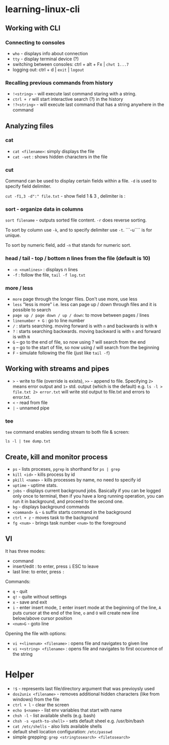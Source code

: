 # learning-linux-cli

## Working with CLI

### Connecting to consoles

- ```who``` - displays info about connection
- ```tty``` - display terminal device (?)
- switching between consoles: ctrl + alt + Fx | ```chvt 1...7```
- logging out: ctrl + d | ```exit``` | ```logout```

### Recalling previous commands from history

- ```!<string>``` - will execute last command staring with a string. 
- ```ctrl + r``` will start interactive search (?) in the history
- ```!?<string>``` - will execute last command that has a string anywhere in the command

## Analyzing files

### cat 

- ```cat <filename>```: simply displays the file
- ```cat -vet``` : shows hidden characters in the file

### cut

Command can be used to display certain fields within a file. ```-d``` is used to specify field delimiter.

```cut -f1,3 -d":" file.txt``` - show field 1 & 3 , delimiter is :

### sort - organize data in columns

```sort filename``` - outputs sorted file content. ```-r``` does reverse sorting. 

To sort by column use ```-k```, and to specify delimiter use ```-t```. ```-u```` is for unique.

To sort by numeric field, add ```-n``` that stands for numeric sort.

### head / tail - top / bottom n lines from the file (default is 10)

- ```-n <numlines>``` : displays n lines
- ```-f``` : follow the file, ```tail -f log.txt```

### more / less

- ```more``` page through the longer files. Don't use more, use less
- ```less``` "less is more" i.e. less can page up / down through files and it is possible to search
 - ```page up / page down / up / down```: to move between pages / lines
 - ```linenumber + G``` : go to line number
 - ```/``` : starts searching. moving forward is with ```n``` and backwards is with ```N```
 - ```?``` : starts searching backwards. moving backward is with ```n``` and forward is with ```N```
 - ```G``` – go to the end of file, so now using ? will search from the end
 - ```g``` – go to the start of file, so now using / will search from the beginning
 - ```F``` - simulate following the file (just like ```tail -f```)

## Working with streams and pipes

- ```>``` - write to file (override is exists), ```>>``` - append to file. Specifying ```2>``` means error output and ```1>``` std. output (which is the default) e.g. ```ls -l > file.txt 2> error.txt``` will write std output to file.txt and errors to error.txt.
- ```<``` - read from file
- ```|``` - unnamed pipe

### tee 

```tee``` command enables sending stream to both file & screen:

```
ls -l | tee dump.txt
```
## Create, kill and monitor process

- ```ps``` - lists proceses, ```pgrep``` is shorthand for ```ps | grep```
 - ```kill <id>``` - kills process by id
 - ```pkill <name>``` - kills processes by name, no need to specify id
- ```uptime``` - uptime stats.
- ```jobs``` - displays current background jobs. Basically if you can be logged only once to terminal, then if you have a long running operation, you can run it in background, and proceed to the second one.
- ```bg``` - displays background commands
 - ```<command> &``` - ```&``` suffix starts command in the background
 - ```ctrl + z``` - moves task to the background
 - ```fg <num>``` - brings task number ```<num>``` to the foreground

## VI

It has three modes:
- command
- insert/edit : to enter, press ```i``` ESC to leave
- last line: to enter, press ```:```

Commands:
- ```q``` - quit
- ```q!``` - quite without settings
- ```x``` - save and exit
- ```i``` - enter insert mode, ```I``` enter insert mode at the beginning of the line, ```A``` puts cursor at the end of the line, ```o``` and ```O``` will create new line below/above cursor position
- ```<num>G``` - goto line

Opening the file with options:
- ```vi +<linenum> <filename>``` : opens file and navigates to given line
- ```vi +<string> <filename>``` : opens file and navigates to first occurence of the string


# Helper

- ```!$``` - represents last file/directory argument that was previoysly used
- ```dos2unix <filename>``` - removes additional hidden characters (like from windows) from the file
- ```ctrl + l``` - clear the screen
- ```echo $<name>``` - list env variables that start with name
- ```chsh -l``` - list available shells (e.g. bash)
- ```chsh -s <path-to-shell>``` - sets default sheel e.g. /usr/bin/bash
- ```cat /etc/shells``` - also lists available shells
- default shell location configuration: ```/etc/passwd```
- simple grepping: ```grep <stringtosearch> <filetosearch>```
